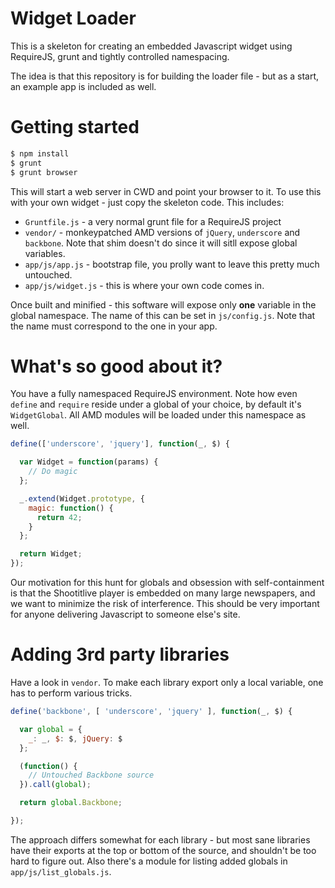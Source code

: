 # Widget Loader

This is a skeleton for creating an embedded Javascript widget using
RequireJS, grunt and tightly controlled namespacing.

The idea is that this repository is for building the loader file - but
as a start, an example app is included as well.

# Getting started

```bash
$ npm install
$ grunt
$ grunt browser
```

This will start a web server in CWD and point your browser to it.  To
use this with your own widget - just copy the skeleton code. This
includes:

- `Gruntfile.js` - a very normal grunt file for a RequireJS project
- `vendor/` - monkeypatched AMD versions of `jQuery`, `underscore` and
`backbone`. Note that shim doesn't do since it will sitll expose global
variables.
- `app/js/app.js` - bootstrap file, you prolly want to leave
this pretty much untouched.
- `app/js/widget.js` - this is where your own code comes in.

Once built and minified - this software will expose only **one** variable in
the global namespace. The name of this can be set in `js/config.js`.
Note that the name must correspond to the one in your app.

# What's so good about it?
You have a fully namespaced RequireJS environment. Note how even
`define` and `require` reside under a global of your choice, by default
it's `WidgetGlobal`. All AMD modules will be loaded under this namespace
as well.

```javascript
define(['underscore', 'jquery'], function(_, $) {

  var Widget = function(params) {
    // Do magic
  };

  _.extend(Widget.prototype, {
    magic: function() {
      return 42;
    }
  };

  return Widget;
});
```

Our motivation for this hunt for globals and obsession with
self-containment is that the Shootitlive player is embedded on many
large newspapers, and we want to minimize the risk of interference.
This should be very important for anyone delivering Javascript to
someone else's site.

# Adding 3rd party libraries

Have a look in `vendor`. To make each library export only a
local variable, one has to perform various tricks.

```javascript
define('backbone', [ 'underscore', 'jquery' ], function(_, $) {

  var global = {
    _: _, $: $, jQuery: $
  };

  (function() {
    // Untouched Backbone source
  }).call(global);

  return global.Backbone;

});
```

The approach differs somewhat for each library - but most sane libraries
have their exports at the top or bottom of the source, and shouldn't be
too hard to figure out. Also there's a module for listing added globals
in `app/js/list_globals.js`.
